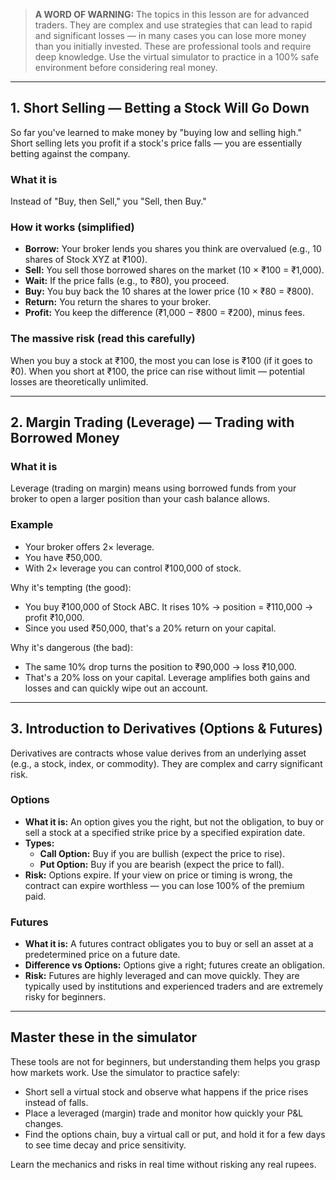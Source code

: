 > **A WORD OF WARNING:** The topics in this lesson are for advanced traders. They are complex and use strategies that can lead to rapid and significant losses — in many cases you can lose more money than you initially invested. These are professional tools and require deep knowledge. Use the virtual simulator to practice in a 100% safe environment before considering real money.

---

## 1. Short Selling — Betting a Stock Will Go Down

So far you've learned to make money by "buying low and selling high." Short selling lets you profit if a stock's price falls — you are essentially betting against the company.

### What it is
Instead of "Buy, then Sell," you "Sell, then Buy."

### How it works (simplified)
- **Borrow:** Your broker lends you shares you think are overvalued (e.g., 10 shares of Stock XYZ at ₹100).
- **Sell:** You sell those borrowed shares on the market (10 × ₹100 = ₹1,000).
- **Wait:** If the price falls (e.g., to ₹80), you proceed.
- **Buy:** You buy back the 10 shares at the lower price (10 × ₹80 = ₹800).
- **Return:** You return the shares to your broker.
- **Profit:** You keep the difference (₹1,000 − ₹800 = ₹200), minus fees.

### The massive risk (read this carefully)
When you buy a stock at ₹100, the most you can lose is ₹100 (if it goes to ₹0). When you short at ₹100, the price can rise without limit — potential losses are theoretically unlimited.

---

## 2. Margin Trading (Leverage) — Trading with Borrowed Money

### What it is
Leverage (trading on margin) means using borrowed funds from your broker to open a larger position than your cash balance allows.

### Example
- Your broker offers 2× leverage.
- You have ₹50,000.
- With 2× leverage you can control ₹100,000 of stock.

Why it's tempting (the good):
- You buy ₹100,000 of Stock ABC. It rises 10% → position = ₹110,000 → profit ₹10,000.
- Since you used ₹50,000, that's a 20% return on your capital.

Why it's dangerous (the bad):
- The same 10% drop turns the position to ₹90,000 → loss ₹10,000.
- That's a 20% loss on your capital. Leverage amplifies both gains and losses and can quickly wipe out an account.

---

## 3. Introduction to Derivatives (Options & Futures)

Derivatives are contracts whose value derives from an underlying asset (e.g., a stock, index, or commodity). They are complex and carry significant risk.

### Options
- **What it is:** An option gives you the right, but not the obligation, to buy or sell a stock at a specified strike price by a specified expiration date.
- **Types:**
    - **Call Option:** Buy if you are bullish (expect the price to rise).
    - **Put Option:** Buy if you are bearish (expect the price to fall).
- **Risk:** Options expire. If your view on price or timing is wrong, the contract can expire worthless — you can lose 100% of the premium paid.

### Futures
- **What it is:** A futures contract obligates you to buy or sell an asset at a predetermined price on a future date.
- **Difference vs Options:** Options give a right; futures create an obligation.
- **Risk:** Futures are highly leveraged and can move quickly. They are typically used by institutions and experienced traders and are extremely risky for beginners.

---

## Master these in the simulator

These tools are not for beginners, but understanding them helps you grasp how markets work. Use the simulator to practice safely:

- Short sell a virtual stock and observe what happens if the price rises instead of falls.
- Place a leveraged (margin) trade and monitor how quickly your P&L changes.
- Find the options chain, buy a virtual call or put, and hold it for a few days to see time decay and price sensitivity.

Learn the mechanics and risks in real time without risking any real rupees.
